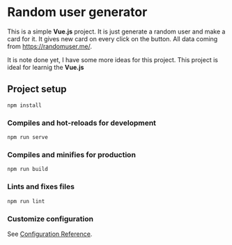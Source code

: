 # Random user generator

This is a simple **Vue.js** project.
It is just generate a random user and make a card for it. It gives new card on every click on the button.
All data coming from <https://randomuser.me/>.

It is note done yet, I have some more ideas for this project. This project is ideal for learnig the **Vue.js**

## Project setup
```
npm install
```

### Compiles and hot-reloads for development
```
npm run serve
```

### Compiles and minifies for production
```
npm run build
```

### Lints and fixes files
```
npm run lint
```

### Customize configuration
See [Configuration Reference](https://cli.vuejs.org/config/).
